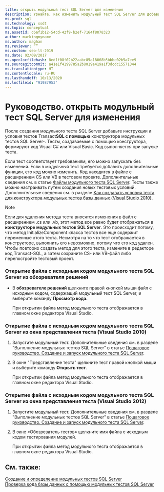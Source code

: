 ```yaml
---
title: открыть модульный тест SQL Server для изменения
description: Узнайте, как изменить модульный тест SQL Server для добавления функциональных возможностей и настройки условий. Ознакомьтесь с различными способами открытия файла исходного кода теста.
ms.prod: sql
ms.technology: ssdt
ms.topic: conceptual
ms.assetid: c6af1b12-54cd-42f9-b2ef-7164f8078323
author: markingmyname
ms.author: maghan
ms.reviewer: “”
ms.custom: seo-lt-2019
ms.date: 02/09/2017
ms.openlocfilehash: 8ed1f08f02b22aabc85a18068b5bbbe02b5a7ee9
ms.sourcegitcommit: a41e1f4199785a2b8019a419a1f3dcdc15571044
ms.translationtype: HT
ms.contentlocale: ru-RU
ms.lasthandoff: 10/13/2020
ms.locfileid: "91987953"
---
```

# <a name="how-to-open-a-sql-server-unit-test-to-edit"></a>Руководство. открыть модульный тест SQL Server для изменения

После создания модульного теста SQL Server добавьте инструкции и условия тестов Transact**SQL с помощью** конструктора модульных тестов SQL Server\-. Тесты, создаваемые с помощью конструктора, формируют код Visual C# или Visual Basic. Код выполняется при запуске теста.  
  
Если тест соответствует требованиям, его можно запускать без изменений. Если в модульный тест требуется добавить дополнительные функции, его код можно изменить. Код находится в файле с расширением CS или VB в тестовом проекте. Дополнительные сведения см. в статье [Файлы модульного теста SQL Server](../ssdt/sql-server-unit-test-files.md). Тесты также можно настраивать путем создания новых тестовых условий. Дополнительные сведения см. в разделе [Как создавать условия теста для конструктора модульных тестов базы данных (Visual Studio 2010)](/previous-versions/visualstudio/visual-studio-2010/aa833409(v=vs.100)).  
  
> [!NOTE]  
> Если для удаления метода теста вносятся изменения в файл с расширением .cs или .vb, этот метод все равно будет отображаться в **конструкторе модульных тестов SQL Server**. Это происходит потому, что метод InitializeComponent класса тестов все еще содержит переменные этого теста. Несмотря на то что тест отображается в конструкторе, выполнить его невозможно, потому что его код удален. Чтобы повторно создать метод для этого теста, измените в редакторе код Transact\-SQL, а затем сохраните CS- или VB-файл либо перепостройте тестовый проект.  
  
### <a name="to-open-the-source-code-file-of-a-sql-server-unit-test-from-solution-explorer"></a>Открытие файла с исходным кодом модульного теста SQL Server из обозревателя решений  
  
-   В **обозревателе решений** щелкните правой кнопкой мыши файл с исходным кодом, содержащий модульный тест SQL Server, и выберите команду **Просмотр кода**.  
  
    При открытии файла метод модульного теста отображается в главном окне редактора Visual Studio.  
  
### <a name="to-open-the-source-code-file-of-a-sql-server-unit-test-from-the-test-view-window-visual-studio-2010"></a>Открытие файла с исходным кодом модульного теста SQL Server из окна представления теста (Visual Studio 2010)  
  
1.  Запустите модульный тест. Дополнительные сведения см. в разделе "Выполнение модульных тестов SQL Server" в статье [Пошаговое руководство. Создание и запуск модульного теста SQL Server](../ssdt/walkthrough-creating-and-running-a-sql-server-unit-test.md).  
  
2.  В окне "Представление теста" щелкните тест правой кнопкой мыши и выберите команду **Открыть тест**.  
  
    При открытии файла метод модульного теста отображается в главном окне редактора Visual Studio.  
  
### <a name="to-open-the-source-code-file-of-a-sql-server-unit-test-from-the-test-view-window-visual-studio-2012"></a>Открытие файла с исходным кодом модульного теста SQL Server из окна представления теста (Visual Studio 2012)  
  
1.  Запустите модульный тест. Дополнительные сведения см. в разделе "Выполнение модульных тестов SQL Server" в статье [Пошаговое руководство. Создание и запуск модульного теста SQL Server](../ssdt/walkthrough-creating-and-running-a-sql-server-unit-test.md).  
  
2.  В окне «Обозреватель тестов» щелкните имя файла с исходным кодом тестирования модулей.  
  
    При открытии файла метод модульного теста отображается в главном окне редактора Visual Studio.  
  
## <a name="see-also"></a>См. также:  
[Создание и определение модульных тестов SQL Server](../ssdt/creating-and-defining-sql-server-unit-tests.md)  
[Проверка кода базы данных с помощью модульных тестов SQL Server](../ssdt/verifying-database-code-by-using-sql-server-unit-tests.md)  
